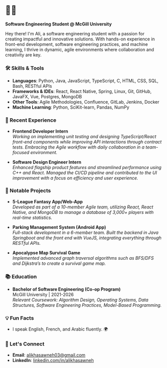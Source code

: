 # 👨‍💻 

**Software Engineering Student @ McGill University**

Hey there! I'm Ali, a software engineering student with a passion for creating impactful and innovative solutions. With hands-on experience in front-end development, software engineering practices, and machine learning, I thrive in dynamic, agile environments where collaboration and creativity are key.

### 🛠️ Skills & Tools
- **Languages**: Python, Java, JavaScript, TypeScript, C, HTML, CSS, SQL, Bash, RESTful APIs
- **Frameworks & IDEs**: React, React Native, Spring, Linux, Git, GitHub, JavaFX, Vue, Postgres, MongoDB
- **Other Tools**: Agile Methodologies, Confluence, GitLab, Jenkins, Docker
- **Machine Learning**: Python, SciKit-learn, Pandas, NumPy

### 🌟 Recent Experience
- **Frontend Developer Intern**  
  *Working on implementing unit testing and designing TypeScript/React front-end components while improving API interactions through contract tests. Embracing the Agile workflow with daily collaboration in a team-focused environment.*

- **Software Design Engineer Intern**  
  *Enhanced flagship product features and streamlined performance using C++ and React. Managed the CI/CD pipeline and contributed to the UI improvement with a focus on efficiency and user experience.*

### 🚀 Notable Projects
- **5-League Fantasy App/Web-App**  
  *Developed as part of a 10-member Agile team, utilizing React, React Native, and MongoDB to manage a database of 3,000+ players with real-time statistics.*

- **Parking Management System (Android App)**  
  *Full-stack development in a 6-member team. Built the backend in Java Springboot and the front end with VueJS, integrating everything through RESTful APIs.*

- **Apocalypse Map Survival Game**  
  *Implemented advanced graph traversal algorithms such as BFS/DFS and Dijkstra’s to create a survival game map.*

### 📚 Education
- **Bachelor of Software Engineering (Co-op Program)**  
  McGill University | 2021-2026  
  *Relevant Coursework: Algorithm Design, Operating Systems, Data Structures, Software Engineering Practices, Model-Based Programming.*

### 💡 Fun Facts
- I speak English, French, and Arabic fluently. 🌍

### 🔗 Let's Connect
- **Email**: alikhasawneh03@gmail.com
- **LinkedIn**: [linkedin.com/in/alikhasawneh](https://www.linkedin.com/in/alikhasawneh)
